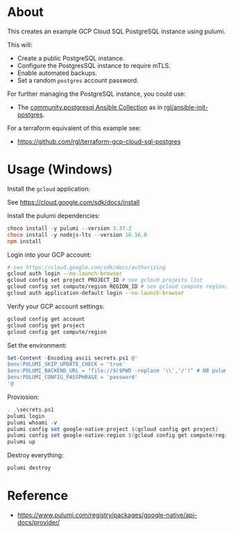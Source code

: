 # About

This creates an example GCP Cloud SQL PostgreSQL instance using pulumi.

This will:

* Create a public PostgreSQL instance.
* Configure the PostgresSQL instance to require mTLS.
* Enable automated backups.
* Set a random `postgres` account password.

For further managing the PostgreSQL instance, you could use:

* The [community.postgresql Ansible Collection](https://galaxy.ansible.com/community/postgresql) as in [rgl/ansible-init-postgres](https://github.com/rgl/ansible-init-postgres).

For a terraform equivalent of this example see:

* https://github.com/rgl/terraform-gcp-cloud-sql-postgres

# Usage (Windows)

Install the `gcloud` application:

See https://cloud.google.com/sdk/docs/install

Install the pulumi dependencies:

```powershell
choco install -y pulumi --version 3.37.2
choco install -y nodejs-lts --version 16.16.0
npm install
```

Login into your GCP account:

```bash
# see https://cloud.google.com/sdk/docs/authorizing
gcloud auth login --no-launch-browser
gcloud config set project PROJECT_ID # see gcloud projects list
gcloud config set compute/region REGION_ID # see gcloud compute regions list
gcloud auth application-default login --no-launch-browser
```

Verify your GCP account settings:

```bash
gcloud config get account
gcloud config get project
gcloud config get compute/region
```

Set the environment:

```powershell
Set-Content -Encoding ascii secrets.ps1 @'
$env:PULUMI_SKIP_UPDATE_CHECK = 'true'
$env:PULUMI_BACKEND_URL = "file://$($PWD -replace '\\','/')" # NB pulumi will create the .pulumi sub-directory.
$env:PULUMI_CONFIG_PASSPHRASE = 'password'
'@
```

Proviosion:

```powershell
. .\secrets.ps1
pulumi login
pulumi whoami -v
pulumi config set google-native:project $(gcloud config get project)
pulumi config set google-native:region $(gcloud config get compute/region)
pulumi up
```

Destroy everything:

```powershell
pulumi destroy
```

# Reference

* https://www.pulumi.com/registry/packages/google-native/api-docs/provider/
